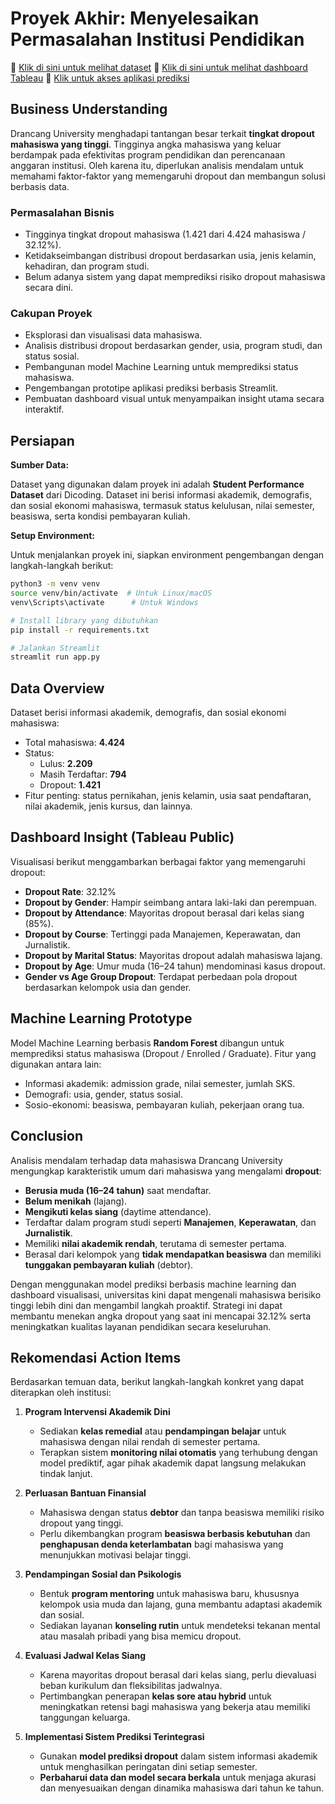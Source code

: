 
# Proyek Akhir: Menyelesaikan Permasalahan Institusi Pendidikan

🔗 [Klik di sini untuk melihat dataset](https://github.com/dicodingacademy/dicoding_dataset/tree/main/students_performance)
🔗 [Klik di sini untuk melihat dashboard Tableau](https://public.tableau.com/app/profile/muhammad.armand7202/viz/DrancangInstitute/DrancangInstitute)
🔗 [Klik untuk akses aplikasi prediksi](https://students-performance-mka.streamlit.app)

## Business Understanding

Drancang University menghadapi tantangan besar terkait **tingkat dropout mahasiswa yang tinggi**. Tingginya angka mahasiswa yang keluar berdampak pada efektivitas program pendidikan dan perencanaan anggaran institusi. Oleh karena itu, diperlukan analisis mendalam untuk memahami faktor-faktor yang memengaruhi dropout dan membangun solusi berbasis data.

### Permasalahan Bisnis

- Tingginya tingkat dropout mahasiswa (1.421 dari 4.424 mahasiswa / 32.12%).
- Ketidakseimbangan distribusi dropout berdasarkan usia, jenis kelamin, kehadiran, dan program studi.
- Belum adanya sistem yang dapat memprediksi risiko dropout mahasiswa secara dini.

### Cakupan Proyek

- Eksplorasi dan visualisasi data mahasiswa.
- Analisis distribusi dropout berdasarkan gender, usia, program studi, dan status sosial.
- Pembangunan model Machine Learning untuk memprediksi status mahasiswa.
- Pengembangan prototipe aplikasi prediksi berbasis Streamlit.
- Pembuatan dashboard visual untuk menyampaikan insight utama secara interaktif.

## Persiapan

**Sumber Data:**

Dataset yang digunakan dalam proyek ini adalah **Student Performance Dataset** dari Dicoding. Dataset ini berisi informasi akademik, demografis, dan sosial ekonomi mahasiswa, termasuk status kelulusan, nilai semester, beasiswa, serta kondisi pembayaran kuliah.



**Setup Environment:**

Untuk menjalankan proyek ini, siapkan environment pengembangan dengan langkah-langkah berikut:

```bash
python3 -m venv venv
source venv/bin/activate  # Untuk Linux/macOS
venv\Scripts\activate      # Untuk Windows

# Install library yang dibutuhkan
pip install -r requirements.txt

# Jalankan Streamlit
streamlit run app.py
```

## Data Overview

Dataset berisi informasi akademik, demografis, dan sosial ekonomi mahasiswa:
- Total mahasiswa: **4.424**
- Status:
  - Lulus: **2.209**
  - Masih Terdaftar: **794**
  - Dropout: **1.421**
- Fitur penting: status pernikahan, jenis kelamin, usia saat pendaftaran, nilai akademik, jenis kursus, dan lainnya.

## Dashboard Insight (Tableau Public)

Visualisasi berikut menggambarkan berbagai faktor yang memengaruhi dropout:

- **Dropout Rate**: 32.12%
- **Dropout by Gender**: Hampir seimbang antara laki-laki dan perempuan.
- **Dropout by Attendance**: Mayoritas dropout berasal dari kelas siang (85%).
- **Dropout by Course**: Tertinggi pada Manajemen, Keperawatan, dan Jurnalistik.
- **Dropout by Marital Status**: Mayoritas dropout adalah mahasiswa lajang.
- **Dropout by Age**: Umur muda (16–24 tahun) mendominasi kasus dropout.
- **Gender vs Age Group Dropout**: Terdapat perbedaan pola dropout berdasarkan kelompok usia dan gender.


## Machine Learning Prototype

Model Machine Learning berbasis **Random Forest** dibangun untuk memprediksi status mahasiswa (Dropout / Enrolled / Graduate). Fitur yang digunakan antara lain:
- Informasi akademik: admission grade, nilai semester, jumlah SKS.
- Demografi: usia, gender, status sosial.
- Sosio-ekonomi: beasiswa, pembayaran kuliah, pekerjaan orang tua.



## Conclusion

Analisis mendalam terhadap data mahasiswa Drancang University mengungkap karakteristik umum dari mahasiswa yang mengalami **dropout**:

- **Berusia muda (16–24 tahun)** saat mendaftar.
- **Belum menikah** (lajang).
- **Mengikuti kelas siang** (daytime attendance).
- Terdaftar dalam program studi seperti **Manajemen**, **Keperawatan**, dan **Jurnalistik**.
- Memiliki **nilai akademik rendah**, terutama di semester pertama.
- Berasal dari kelompok yang **tidak mendapatkan beasiswa** dan memiliki **tunggakan pembayaran kuliah** (debtor).

Dengan menggunakan model prediksi berbasis machine learning dan dashboard visualisasi, universitas kini dapat mengenali mahasiswa berisiko tinggi lebih dini dan mengambil langkah proaktif. Strategi ini dapat membantu menekan angka dropout yang saat ini mencapai 32.12% serta meningkatkan kualitas layanan pendidikan secara keseluruhan.

## Rekomendasi Action Items

Berdasarkan temuan data, berikut langkah-langkah konkret yang dapat diterapkan oleh institusi:

1. **Program Intervensi Akademik Dini**
   - Sediakan **kelas remedial** atau **pendampingan belajar** untuk mahasiswa dengan nilai rendah di semester pertama.
   - Terapkan sistem **monitoring nilai otomatis** yang terhubung dengan model prediktif, agar pihak akademik dapat langsung melakukan tindak lanjut.

2. **Perluasan Bantuan Finansial**
   - Mahasiswa dengan status **debtor** dan tanpa beasiswa memiliki risiko dropout yang tinggi.
   - Perlu dikembangkan program **beasiswa berbasis kebutuhan** dan **penghapusan denda keterlambatan** bagi mahasiswa yang menunjukkan motivasi belajar tinggi.

3. **Pendampingan Sosial dan Psikologis**
   - Bentuk **program mentoring** untuk mahasiswa baru, khususnya kelompok usia muda dan lajang, guna membantu adaptasi akademik dan sosial.
   - Sediakan layanan **konseling rutin** untuk mendeteksi tekanan mental atau masalah pribadi yang bisa memicu dropout.

4. **Evaluasi Jadwal Kelas Siang**
   - Karena mayoritas dropout berasal dari kelas siang, perlu dievaluasi beban kurikulum dan fleksibilitas jadwalnya.
   - Pertimbangkan penerapan **kelas sore atau hybrid** untuk meningkatkan retensi bagi mahasiswa yang bekerja atau memiliki tanggungan keluarga.

5. **Implementasi Sistem Prediksi Terintegrasi**
   - Gunakan **model prediksi dropout** dalam sistem informasi akademik untuk menghasilkan peringatan dini setiap semester.
   - **Perbaharui data dan model secara berkala** untuk menjaga akurasi dan menyesuaikan dengan dinamika mahasiswa dari tahun ke tahun.
